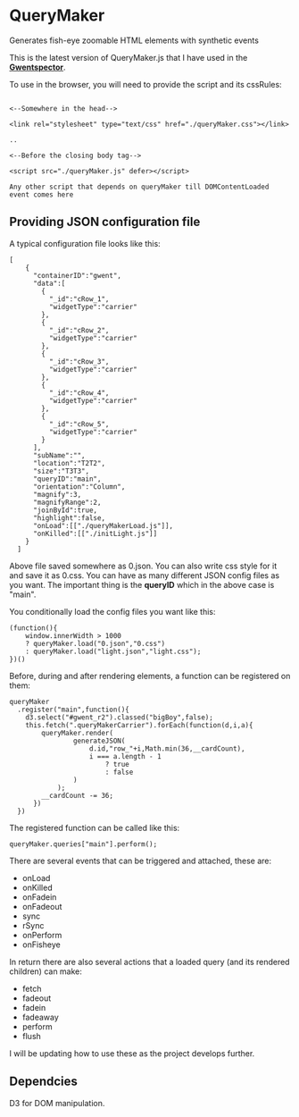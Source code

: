 # QueryMaker

Generates fish-eye zoomable HTML elements with synthetic events

This is the latest version of QueryMaker.js that I have used in the [**Gwentspector**](http://www.ibrahimtanyalcin.com/gwent/).

To use in the browser, you will need to provide the script and its cssRules:


```

<--Somewhere in the head-->

<link rel="stylesheet" type="text/css" href="./queryMaker.css"></link>

..

<--Before the closing body tag-->

<script src="./queryMaker.js" defer></script>

Any other script that depends on queryMaker till DOMContentLoaded event comes here

```

## Providing JSON configuration file

A typical configuration file looks like this:

```
[
    {
      "containerID":"gwent",
      "data":[
		{
		  "_id":"cRow_1",
		  "widgetType":"carrier"
        },
		{
		  "_id":"cRow_2",
		  "widgetType":"carrier"
        },
		{
		  "_id":"cRow_3",
		  "widgetType":"carrier"
        },
		{
		  "_id":"cRow_4",
		  "widgetType":"carrier"
        },
		{
		  "_id":"cRow_5",
		  "widgetType":"carrier"
        }
      ],
      "subName":"",
	  "location":"T2T2",
	  "size":"T3T3",
	  "queryID":"main",
	  "orientation":"Column",
	  "magnify":3,
	  "magnifyRange":2,
	  "joinById":true,
	  "highlight":false,
	  "onLoad":[["./queryMakerLoad.js"]],
	  "onKilled":[["./initLight.js"]]
    }
  ]
```

Above file saved somewhere as 0.json. You can also write css style for it and save it as 0.css. You can have as many different JSON config files as you want. The important thing is the **queryID** which in the above case is "main".

You conditionally load the config files you want like this:

```
(function(){
	window.innerWidth > 1000 
    ? queryMaker.load("0.json","0.css") 
    : queryMaker.load("light.json","light.css");
})()
```

Before, during and after rendering elements, a function can be registered on them:

```
queryMaker
  .register("main",function(){
	d3.select("#gwent_r2").classed("bigBoy",false);
	this.fetch(".queryMakerCarrier").forEach(function(d,i,a){
	    queryMaker.render(
                generateJSON(
                    d.id,"row_"+i,Math.min(36,__cardCount),
                    i === a.length - 1 
                        ? true
                        : false
                )
            );
	    __cardCount -= 36;  
	  })
  })
```
The registered function can be called like this:

```
queryMaker.queries["main"].perform();
```

There are several events that can be triggered and attached, these are:

- onLoad
- onKilled
- onFadein
- onFadeout
- sync
- rSync
- onPerform
- onFisheye

In return there are also several actions that a loaded query (and its rendered children) can make:

- fetch
- fadeout
- fadein
- fadeaway
- perform
- flush

I will be updating how to use these as the project develops further.

## Dependcies

D3 for DOM manipulation.